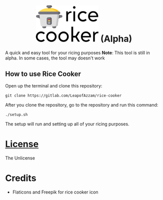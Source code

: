 # <center><img src="/assets/logo.png" width="200px" alt="Rice Cooker"></img> (Alpha)</center>

A quick and easy tool for your ricing purposes
**Note**: This tool is still in alpha. In some cases, the tool may doesn't work

## How to use Rice Cooker
Open up the terminal and clone this repository:

```shell
git clone https://gitlab.com/LeapofAzzam/rice-cooker
```

After you clone the repository, go to the repository and run this command:

```shell
./setup.sh
```

The setup will run and setting up all of your ricing purposes.

# [License](./LICENSE)
The Unlicense

# Credits
* Flaticons and Freepik for rice cooker icon
